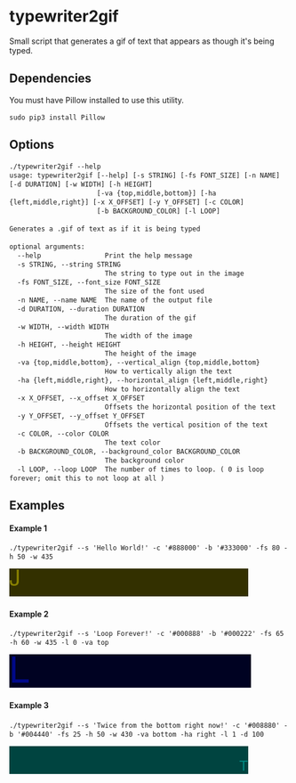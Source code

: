 # typewriter2gif
Small script that generates a gif of text that appears as though it's being typed.

## Dependencies
You must have Pillow installed to use this utility.
```
sudo pip3 install Pillow
```
## Options
```
./typewriter2gif --help
usage: typewriter2gif [--help] [-s STRING] [-fs FONT_SIZE] [-n NAME] [-d DURATION] [-w WIDTH] [-h HEIGHT]
                      [-va {top,middle,bottom}] [-ha {left,middle,right}] [-x X_OFFSET] [-y Y_OFFSET] [-c COLOR]
                      [-b BACKGROUND_COLOR] [-l LOOP]

Generates a .gif of text as if it is being typed

optional arguments:
  --help                Print the help message
  -s STRING, --string STRING
                        The string to type out in the image
  -fs FONT_SIZE, --font_size FONT_SIZE
                        The size of the font used
  -n NAME, --name NAME  The name of the output file
  -d DURATION, --duration DURATION
                        The duration of the gif
  -w WIDTH, --width WIDTH
                        The width of the image
  -h HEIGHT, --height HEIGHT
                        The height of the image
  -va {top,middle,bottom}, --vertical_align {top,middle,bottom}
                        How to vertically align the text
  -ha {left,middle,right}, --horizontal_align {left,middle,right}
                        How to horizontally align the text
  -x X_OFFSET, --x_offset X_OFFSET
                        Offsets the horizontal position of the text
  -y Y_OFFSET, --y_offset Y_OFFSET
                        Offsets the vertical position of the text
  -c COLOR, --color COLOR
                        The text color
  -b BACKGROUND_COLOR, --background_color BACKGROUND_COLOR
                        The background color
  -l LOOP, --loop LOOP  The number of times to loop. ( 0 is loop forever; omit this to not loop at all )
```

## Examples

#### Example 1
```
./typewriter2gif --s 'Hello World!' -c '#888000' -b '#333000' -fs 80 -h 50 -w 435
```

![foo](examples/1.gif)

#### Example 2 
```
./typewriter2gif --s 'Loop Forever!' -c '#000888' -b '#000222' -fs 65 -h 60 -w 435 -l 0 -va top
```

![foo](examples/2.gif)

#### Example 3
```
./typewriter2gif --s 'Twice from the bottom right now!' -c '#008880' -b '#004440' -fs 25 -h 50 -w 430 -va bottom -ha right -l 1 -d 100
```

![foo](examples/3.gif)
